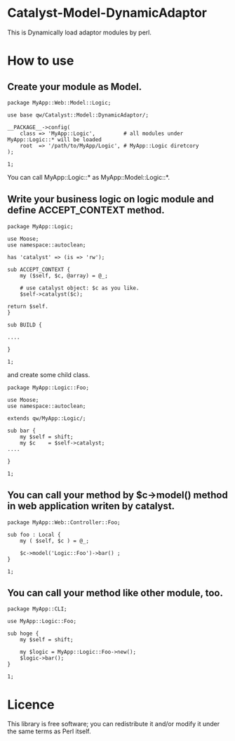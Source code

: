 Catalyst-Model-DynamicAdaptor
===============
This is Dynamically load adaptor modules by perl.

# How to use

## Create your module as Model.

    package MyApp::Web::Model::Logic;
    
    use base qw/Catalyst::Model::DynamicAdaptor/;
    
    __PACKAGE__->config(
        class => 'MyApp::Logic',         # all modules under MyApp::Logic::* will be loaded
        root  => '/path/to/MyApp/Logic', # MyApp::Logic diretcory
    );
    
    1;

You can call MyApp::Logic::* as MyApp::Model::Logic::*. 

## Write your business logic on logic module and define ACCEPT_CONTEXT method.

    package MyApp::Logic;
    
    use Moose;
    use namespace::autoclean;
    
    has 'catalyst' => (is => 'rw');
    
    sub ACCEPT_CONTEXT {
        my ($self, $c, @array) = @_;
    
        # use catalyst object: $c as you like.
        $self->catalyst($c);
    
    return $self.
    }
    
    sub BUILD {
    
    ....
    
    }
    
    1;

and create some child class.
    
    package MyApp::Logic::Foo;
    
    use Moose;
    use namespace::autoclean;

    extends qw/MyApp::Logic/;
    
    sub bar {
        my $self = shift;
        my $c    = $self->catalyst;
    ....
    
    }
    
    1;

## You can call your method by $c->model() method in web application writen by catalyst.

    package MyApp::Web::Controller::Foo;
    
    sub foo : Local {
        my ( $self, $c ) = @_;
    
        $c->model('Logic::Foo')->bar() ; 
    }
    
    1;

## You can call your method like other module, too.

    package MyApp::CLI;
    
    use MyApp::Logic::Foo;
    
    sub hoge {
        my $self = shift;
    
        my $logic = MyApp::Logic::Foo->new();
        $logic->bar();
    }
    
    1;

# Licence

This library is free software; you can redistribute it and/or modify it under the same terms as Perl itself.

